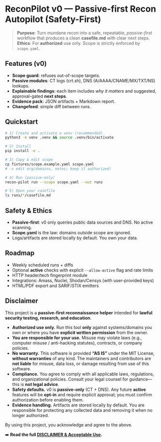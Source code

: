 # ReconPilot v0 — Passive-first Recon Autopilot (Safety-First)

> **Purpose**: Turn mundane recon into a safe, repeatable, *passive-first* workflow that produces a clean **casefile.md** with clear next steps.  
> **Ethics**: For **authorized** use only. Scope is strictly enforced by `scope.yaml`.

## Features (v0)
- **Scope guard**: refuses out-of-scope targets.
- **Passive modules**: CT logs (crt.sh), DNS (A/AAAA/CNAME/MX/TXT/NS) lookups.
- **Explainable findings**: each item includes *why it matters* and suggested, approval-gated **next steps**.
- **Evidence pack**: JSON artifacts + Markdown report.
- **Changefeed**: simple diff between runs.

## Quickstart
```bash
# 1) Create and activate a venv (recommended)
python3 -m venv .venv && source .venv/bin/activate

# 2) Install
pip install -e .

# 3) Copy & edit scope
cp fixtures/scope.example.yaml scope.yaml
# -> edit org/domains, notes; keep it authorized!

# 4) Run (passive-only)
recon-pilot run --scope scope.yaml --out runs

# 5) Open your casefile
ls runs/*/casefile.md
```

## Safety & Ethics
- **Passive-first**: v0 only queries public data sources and DNS. No active scanning.  
- **Scope.yaml** is the law: domains outside scope are ignored.  
- Logs/artifacts are stored locally by default. You own your data.

## Roadmap
- Weekly scheduled runs + diffs
- Optional **active** checks with explicit `--allow-active` flag and rate limits
- HTTP header/tech fingerprint module
- Integrations: Amass, Nuclei, Shodan/Censys (with user-provided keys)
- HTML/PDF export and SARIF/STIX emitters

## Disclaimer

This project is a **passive-first reconnaissance helper** intended for **lawful security testing, research, and education**.

- **Authorized use only.** Run this tool **only** against systems/domains you own or where you have **explicit written permission** from the owner.  
- **You are responsible for your use.** Misuse may violate laws (e.g., computer misuse / anti-hacking statutes), contracts, or company policies.  
- **No warranty.** This software is provided **“AS IS”** under the MIT License, **without warranties** of any kind. The maintainers and contributors are **not liable** for misuse, data loss, or damage resulting from use of this software.  
- **Compliance.** You agree to comply with all applicable laws, regulations, and organizational policies. Consult your legal counsel for guidance—this is **not legal advice**.  
- **Safety defaults.** v0 is **passive-only** (CT + DNS). Any future **active** features will be **opt-in** and require explicit approval; you must confirm authorization before enabling them.  
- **Evidence handling.** Artifacts are stored locally by default. You are responsible for protecting any collected data and removing it when no longer authorized.

By using this project, you acknowledge and agree to the above.

➡️ **Read the full [DISCLAIMER & Acceptable Use](./DISCLAIMER.md).**
